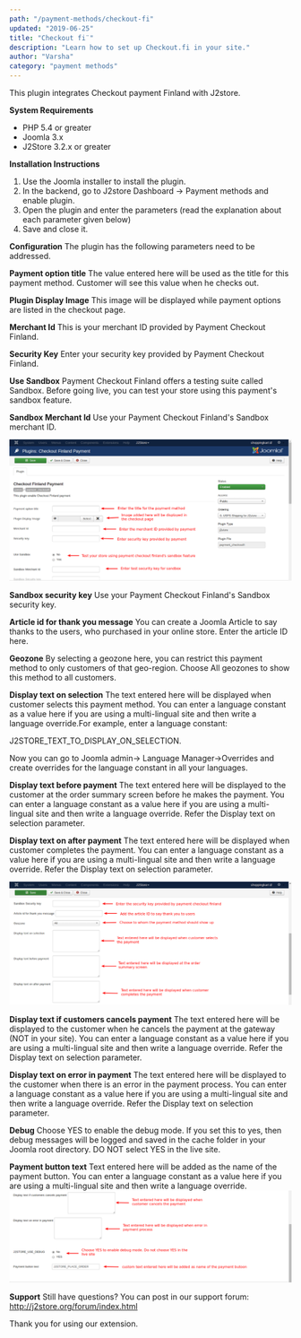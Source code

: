 ```yaml
---
path: "/payment-methods/checkout-fi"
updated: "2019-06-25"
title: "Checkout fi¨"
description: "Learn how to set up Checkout.fi in your site."
author: "Varsha"
category: "payment methods"
---
```


This plugin integrates Checkout payment Finland with J2store.

**System Requirements**
* PHP 5.4 or greater
* Joomla 3.x
* J2Store 3.2.x or greater

**Installation Instructions**
1. Use the Joomla installer to install the plugin.
2. In the backend, go to J2store Dashboard -> Payment methods and enable plugin.
3. Open the plugin and enter the parameters (read the explanation about each parameter given below)
4. Save and close it.

**Configuration**
The plugin has the following parameters need to be addressed.

**Payment option title**
The value entered here will be used as the title for this payment method. Customer will see this value when he checks out.

**Plugin Display Image**
This image will be displayed while payment options are listed in the checkout page.

**Merchant Id**
This is your merchant ID provided by Payment Checkout Finland.

**Security Key**
Enter your security key provided by Payment Checkout Finland.

**Use Sandbox**
Payment Checkout Finland offers a testing suite called Sandbox. Before going live, you can test your store using this payment's sandbox feature.

**Sandbox Merchant Id**
Use your Payment Checkout Finland's Sandbox merchant ID.

![checkout](https://raw.githubusercontent.com/j2store/doc-images/master//payment-methods/checkout-fi/checkout_payment_finlandone.png)

**Sandbox security key**
Use your Payment Checkout Finland's Sandbox security key.

**Article id for thank you message**
You can create a Joomla Article to say thanks to the users, who purchased in your online store. Enter the article ID here.

**Geozone**
By selecting a geozone here, you can restrict this payment method to only customers of that geo-region. Choose All geozones to show this method to all customers.

**Display text on selection**
The text entered here will be displayed when customer selects this payment method. You can enter a language constant as a value here if you are using a multi-lingual site and then write a language override.For example, enter a language constant:

J2STORE_TEXT_TO_DISPLAY_ON_SELECTION.

Now you can go to Joomla admin-> Language Manager->Overrides and create overrides for the language constant in all your languages.

**Display text before payment**
The text entered here will be displayed to the customer at the order summary screen before he makes the payment. You can enter a language constant as a value here if you are using a multi-lingual site and then write a language override. Refer the Display text on selection parameter.

**Display text on after payment**
The text entered here will be displayed when customer completes the payment.
You can enter a language constant as a value here if you are using a multi-lingual site and then write a language override. Refer the Display text on selection parameter.

![checkoutpayt](https://raw.githubusercontent.com/j2store/doc-images/master//payment-methods/checkout-fi/checkout_payment_finlandtwo.png)

**Display text if customers cancels payment**
The text entered here will be displayed to the customer when he cancels the payment at the gateway (NOT in your site).
You can enter a language constant as a value here if you are using a multi-lingual site and then write a language override. Refer the Display text on selection parameter.

**Display text on error in payment**
The text entered here will be displayed to the customer when there is an error in the payment process.
You can enter a language constant as a value here if you are using a multi-lingual site and then write a language override. Refer the Display text on selection parameter.

**Debug**
Choose YES to enable the debug mode. If you set this to yes, then debug messages will be logged and saved in the cache folder in your Joomla root directory. DO NOT select YES in the live site.

**Payment button text**
Text entered here will be added as the name of the payment button.
You can enter a language constant as a value here if you are using a multi-lingual site and then write a language override.
\
![checkpay](https://raw.githubusercontent.com/j2store/doc-images/master//payment-methods/checkout-fi/checkout_payment_finlandthree.png)


**Support**
Still have questions? You can post in our support forum: http://j2store.org/forum/index.html

Thank you for using our extension.


